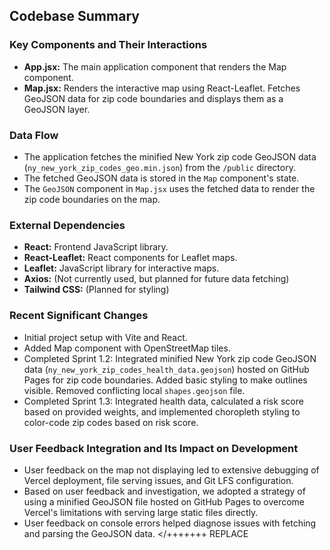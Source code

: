 ## Codebase Summary

### Key Components and Their Interactions
- **App.jsx:** The main application component that renders the Map component.
- **Map.jsx:** Renders the interactive map using React-Leaflet. Fetches GeoJSON data for zip code boundaries and displays them as a GeoJSON layer.

### Data Flow
- The application fetches the minified New York zip code GeoJSON data (`ny_new_york_zip_codes_geo.min.json`) from the `/public` directory.
- The fetched GeoJSON data is stored in the `Map` component's state.
- The `GeoJSON` component in `Map.jsx` uses the fetched data to render the zip code boundaries on the map.

### External Dependencies
- **React:** Frontend JavaScript library.
- **React-Leaflet:** React components for Leaflet maps.
- **Leaflet:** JavaScript library for interactive maps.
- **Axios:** (Not currently used, but planned for future data fetching)
- **Tailwind CSS:** (Planned for styling)

### Recent Significant Changes
- Initial project setup with Vite and React.
- Added Map component with OpenStreetMap tiles.
- Completed Sprint 1.2: Integrated minified New York zip code GeoJSON data (`ny_new_york_zip_codes_health_data.geojson`) hosted on GitHub Pages for zip code boundaries. Added basic styling to make outlines visible. Removed conflicting local `shapes.geojson` file.
- Completed Sprint 1.3: Integrated health data, calculated a risk score based on provided weights, and implemented choropleth styling to color-code zip codes based on risk score.

### User Feedback Integration and Its Impact on Development
- User feedback on the map not displaying led to extensive debugging of Vercel deployment, file serving issues, and Git LFS configuration.
- Based on user feedback and investigation, we adopted a strategy of using a minified GeoJSON file hosted on GitHub Pages to overcome Vercel's limitations with serving large static files directly.
- User feedback on console errors helped diagnose issues with fetching and parsing the GeoJSON data.
</+++++++ REPLACE
